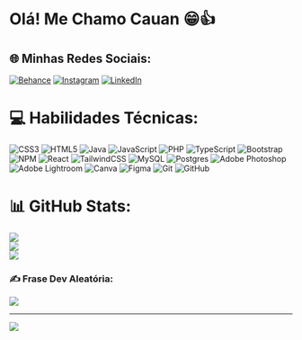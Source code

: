 # Olá! Me Chamo Cauan 😁👍
## 🌐 Minhas Redes Sociais:
[![Behance](https://img.shields.io/badge/Behance-1769ff?logo=behance&logoColor=white)](https://behance.net/cauangdasilv) [![Instagram](https://img.shields.io/badge/Instagram-%23E4405F.svg?logo=Instagram&logoColor=white)](https://instagram.com/cauangabrielsrn) [![LinkedIn](https://img.shields.io/badge/LinkedIn-%230077B5.svg?logo=linkedin&logoColor=white)](https://linkedin.com/in/cauan-gabriel-nascimento-a3a1492ab) 

# 💻 Habilidades Técnicas:
![CSS3](https://img.shields.io/badge/css3-%231572B6.svg?style=for-the-badge&logo=css3&logoColor=white) ![HTML5](https://img.shields.io/badge/html5-%23E34F26.svg?style=for-the-badge&logo=html5&logoColor=white) ![Java](https://img.shields.io/badge/java-%23ED8B00.svg?style=for-the-badge&logo=openjdk&logoColor=white) ![JavaScript](https://img.shields.io/badge/javascript-%23323330.svg?style=for-the-badge&logo=javascript&logoColor=%23F7DF1E) ![PHP](https://img.shields.io/badge/php-%23777BB4.svg?style=for-the-badge&logo=php&logoColor=white) ![TypeScript](https://img.shields.io/badge/typescript-%23007ACC.svg?style=for-the-badge&logo=typescript&logoColor=white) ![Bootstrap](https://img.shields.io/badge/bootstrap-%238511FA.svg?style=for-the-badge&logo=bootstrap&logoColor=white)  ![NPM](https://img.shields.io/badge/NPM-%23CB3837.svg?style=for-the-badge&logo=npm&logoColor=white) ![React](https://img.shields.io/badge/react-%2320232a.svg?style=for-the-badge&logo=react&logoColor=%2361DAFB) ![TailwindCSS](https://img.shields.io/badge/tailwindcss-%2338B2AC.svg?style=for-the-badge&logo=tailwind-css&logoColor=white) ![MySQL](https://img.shields.io/badge/mysql-4479A1.svg?style=for-the-badge&logo=mysql&logoColor=white) ![Postgres](https://img.shields.io/badge/postgres-%23316192.svg?style=for-the-badge&logo=postgresql&logoColor=white) ![Adobe Photoshop](https://img.shields.io/badge/adobe%20photoshop-%2331A8FF.svg?style=for-the-badge&logo=adobe%20photoshop&logoColor=white) ![Adobe Lightroom](https://img.shields.io/badge/Adobe%20Lightroom-31A8FF.svg?style=for-the-badge&logo=Adobe%20Lightroom&logoColor=white) ![Canva](https://img.shields.io/badge/Canva-%2300C4CC.svg?style=for-the-badge&logo=Canva&logoColor=white) ![Figma](https://img.shields.io/badge/figma-%23F24E1E.svg?style=for-the-badge&logo=figma&logoColor=white) ![Git](https://img.shields.io/badge/git-%23F05033.svg?style=for-the-badge&logo=git&logoColor=white) ![GitHub](https://img.shields.io/badge/github-%23121011.svg?style=for-the-badge&logo=github&logoColor=white)
# 📊 GitHub Stats:
![](https://github-readme-stats.vercel.app/api?username=LoadCG&theme=gruvbox&hide_border=true&include_all_commits=false&count_private=false)<br/>
![](https://github-readme-streak-stats.herokuapp.com/?user=LoadCG&theme=gruvbox&hide_border=true)<br/>
![](https://github-readme-stats.vercel.app/api/top-langs/?username=LoadCG&theme=gruvbox&hide_border=true&include_all_commits=false&count_private=false&layout=compact)

### ✍️ Frase Dev Aleatória:
![](https://quotes-github-readme.vercel.app/api?type=horizontal&theme=gruvbox)

---
[![](https://visitcount.itsvg.in/api?id=LoadCG&icon=0&color=12)](https://visitcount.itsvg.in)

<!-- Proudly created with GPRM ( https://gprm.itsvg.in ) -->
